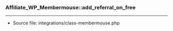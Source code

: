 ### Affiliate_WP_Membermouse::add_referral_on_free

----

- Source file: integrations/class-membermouse.php
